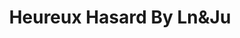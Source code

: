 ---
title: "Heureux Hasard By Ln&Ju"
url: /villeneuve-dascq/heureux-hasard-by-lnetju/
shop: vêtements
---